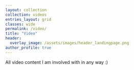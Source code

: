 ```yaml
---
layout: collection
collection: videos
entries_layout: grid
classes: wide
permalink: /video/
title: "Video"
header:
  overlay_image: /assets/images/header_landingpage.png
author_profile: true
---
```


All video content I am involved with in any way :)